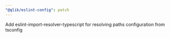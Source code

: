 ```yaml
---
"@qlik/eslint-config": patch
---
```


Add eslint-import-resolver-typescript for resolving paths configuration from tsconfig

